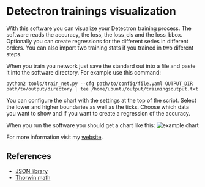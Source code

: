 # Detectron trainings visualization
With this software you can visualize your Detectron training process. The software reads the accuracy, the loss, the loss_cls and the loss_bbox. Optionally you can create regressions for the different series in different orders. You can also import two training stats if you trained in two diferent steps.

When you train you network just save the standard out into a file and paste it into the software directory. For example use this command: 
```
python2 tools/train_net.py --cfg path/to/config/file.yaml OUTPUT_DIR path/to/output/directory | tee /home/ubuntu/output/trainingsoutput.txt
```

You can configure the chart with the settings at the top of the script. Select the lower and higher boundaries as well as the ticks. Choose which data you want to show and if you want to create a regression of the accuracy.


When you run the software you should get a chart like this:
![example chart](https://github.com/mattifrind/detectron-trainings-visualization/blob/master/output.png)

For more information visit my [website](http://matti.frind.de).

## References
- [JSON library](https://mvnrepository.com/artifact/org.json/json)
- [Thorwin math](http://www.thorwin.nl/)
